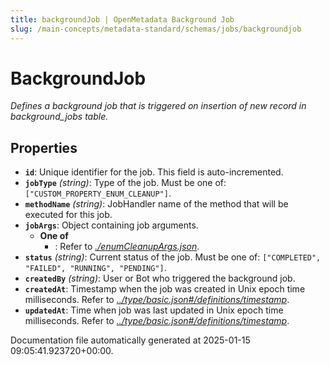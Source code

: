 ```yaml
---
title: backgroundJob | OpenMetadata Background Job
slug: /main-concepts/metadata-standard/schemas/jobs/backgroundjob
---
```


# BackgroundJob

*Defines a background job that is triggered on insertion of new record in background_jobs table.*

## Properties

- **`id`**: Unique identifier for the job. This field is auto-incremented.
- **`jobType`** *(string)*: Type of the job. Must be one of: `["CUSTOM_PROPERTY_ENUM_CLEANUP"]`.
- **`methodName`** *(string)*: JobHandler name of the method that will be executed for this job.
- **`jobArgs`**: Object containing job arguments.
  - **One of**
    - : Refer to *[./enumCleanupArgs.json](#enumCleanupArgs.json)*.
- **`status`** *(string)*: Current status of the job. Must be one of: `["COMPLETED", "FAILED", "RUNNING", "PENDING"]`.
- **`createdBy`** *(string)*: User or Bot who triggered the background job.
- **`createdAt`**: Timestamp when the job was created in Unix epoch time milliseconds. Refer to *[../type/basic.json#/definitions/timestamp](#/type/basic.json#/definitions/timestamp)*.
- **`updatedAt`**: Time when job was last updated in Unix epoch time milliseconds. Refer to *[../type/basic.json#/definitions/timestamp](#/type/basic.json#/definitions/timestamp)*.


Documentation file automatically generated at 2025-01-15 09:05:41.923720+00:00.
